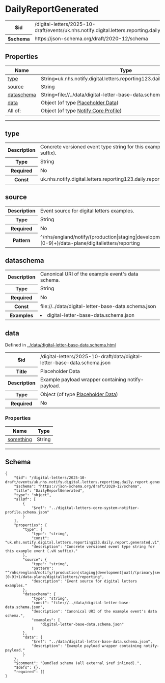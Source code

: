 

# DailyReportGenerated



<table>
<tbody>
<tr><th>$id</th><td>/digital-letters/2025-10-draft/events/uk.nhs.notify.digital.letters.reporting.daily.report.generated.v1.flattened.schema.json</td></tr>
<tr><th>$schema</th><td>https://json-schema.org/draft/2020-12/schema</td></tr>
</tbody>
</table>

## Properties

<table class="jssd-properties-table"><thead><tr><th colspan="2">Name</th><th>Type</th></tr></thead><tbody><tr><td colspan="2"><a href="#type">type</a></td><td>String=uk.nhs.notify.digital.letters.reporting123.daily.report.generated.v1</td></tr><tr><td colspan="2"><a href="#source">source</a></td><td>String</td></tr><tr><td colspan="2"><a href="#dataschema">dataschema</a></td><td>String=file://../data/digital-letter-base-data.schema.json</td></tr><tr><td colspan="2"><a href="#data">data</a></td><td>Object (of type <a href="../data/digital-letter-base-data.schema.html">Placeholder Data</a>)</td></tr><tr><td colspan="2" rowspan="1">All of:</td><td>Object (of type <a href="../digital-letters-core-system-notifier-profile.schema.html">Notify Core Profile</a>)</td></tr></tbody></table>



<hr />


## type


<table class="jssd-property-table">
  <tbody>
    <tr>
      <th>Description</th>
      <td colspan="2">Concrete versioned event type string for this example event (.vN suffix).</td>
    </tr>
    <tr><th>Type</th><td colspan="2">String</td></tr>
    <tr>
      <th>Required</th>
      <td colspan="2">No</td>
    </tr>
    <tr>
      <th>Const</th>
      <td colspan="2">uk.nhs.notify.digital.letters.reporting123.daily.report.generated.v1</td>
    </tr>
  </tbody>
</table>




## source


<table class="jssd-property-table">
  <tbody>
    <tr>
      <th>Description</th>
      <td colspan="2">Event source for digital letters  examples.</td>
    </tr>
    <tr><th>Type</th><td colspan="2">String</td></tr>
    <tr>
      <th>Required</th>
      <td colspan="2">No</td>
    </tr>
    <tr>
      <th>Pattern</th>
      <td colspan="2">^/nhs/england/notify/(production|staging|development|uat)/(primary|secondary|dev-[0-9]+)/data-plane/digitalletters/reporting</td>
    </tr>
  </tbody>
</table>




## dataschema


<table class="jssd-property-table">
  <tbody>
    <tr>
      <th>Description</th>
      <td colspan="2">Canonical URI of the example event&#x27;s data schema.</td>
    </tr>
    <tr><th>Type</th><td colspan="2">String</td></tr>
    <tr>
      <th>Required</th>
      <td colspan="2">No</td>
    </tr>
    <tr>
      <th>Const</th>
      <td colspan="2">file://../data/digital-letter-base-data.schema.json</td>
    </tr><tr>
      <th>Examples</th>
      <td colspan="2"><li>digital-letter-base-data.schema.json</li></td>
    </tr>
  </tbody>
</table>




## data

  <p>Defined in <a href="../data/digital-letter-base-data.schema.html">../data/digital-letter-base-data.schema.html</a></p>

<table class="jssd-property-table">
  <tbody>
    <tr>
      <th>$id</th>
      <td colspan="2">/digital-letters/2025-10-draft/data/digital-letter-base-data.schema.json</td>
    </tr>
    <tr>
      <th>Title</th>
      <td colspan="2">Placeholder Data</td>
    </tr>
    <tr>
      <th>Description</th>
      <td colspan="2">Example payload wrapper containing notify-payload.</td>
    </tr>
    <tr><th>Type</th><td colspan="2">Object (of type <a href="../data/digital-letter-base-data.schema.html">Placeholder Data</a>)</td></tr>
    <tr>
      <th>Required</th>
      <td colspan="2">No</td>
    </tr>
    
  </tbody>
</table>

### Properties
  <table class="jssd-properties-table"><thead><tr><th colspan="2">Name</th><th>Type</th></tr></thead><tbody><tr><td colspan="2"><a href="#datasomething">something</a></td><td>String</td></tr></tbody></table>








<hr />

## Schema
```
{
    "$id": "/digital-letters/2025-10-draft/events/uk.nhs.notify.digital.letters.reporting.daily.report.generated.v1.flattened.schema.json",
    "$schema": "https://json-schema.org/draft/2020-12/schema",
    "title": "DailyReportGenerated",
    "type": "object",
    "allOf": [
        {
            "$ref": "../digital-letters-core-system-notifier-profile.schema.json"
        }
    ],
    "properties": {
        "type": {
            "type": "string",
            "const": "uk.nhs.notify.digital.letters.reporting123.daily.report.generated.v1",
            "description": "Concrete versioned event type string for this example event (.vN suffix)."
        },
        "source": {
            "type": "string",
            "pattern": "^/nhs/england/notify/(production|staging|development|uat)/(primary|secondary|dev-[0-9]+)/data-plane/digitalletters/reporting",
            "description": "Event source for digital letters  examples."
        },
        "dataschema": {
            "type": "string",
            "const": "file://../data/digital-letter-base-data.schema.json",
            "description": "Canonical URI of the example event's data schema.",
            "examples": [
                "digital-letter-base-data.schema.json"
            ]
        },
        "data": {
            "$ref": "../data/digital-letter-base-data.schema.json",
            "description": "Example payload wrapper containing notify-payload."
        }
    },
    "$comment": "Bundled schema (all external $ref inlined).",
    "$defs": {},
    "required": []
}
```


